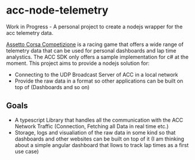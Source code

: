 # acc-node-telemetry
Work in Progress - A personal project to create a nodejs wrapper for the acc telemetry data.

[Assetto Corsa Competizione](https://assettocorsa.gg/assetto-corsa-competizione/) is a racing game that offers a wide range of telemetry data that can be used for personal dashboards and lap time analystics. The ACC SDK only offers a sample implementation for c# at the moment. This project aims to provide a nodejs solution for:

- Connecting to the UDP Broadcast Server of ACC in a local network
- Provide the raw data in a format so other applications can be built on top of (Dashboards and so on)

## Goals

- A typescript Library that handles all the communication with the ACC Network Traffic (Connection, Fetching all Data in real time etc.)
- Storage, logs and visualiation of the raw data in some kind so that dashboards and other websites can be built on top of it (I am thinking about a simple angular dashboard that llows to track lap times as a first use case)
